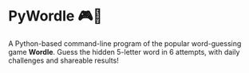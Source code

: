 # PyWordle 🎮📖

A Python-based command-line program of the popular word-guessing game **Wordle**. Guess the hidden 5-letter word in 6 attempts, with daily challenges and shareable results!
